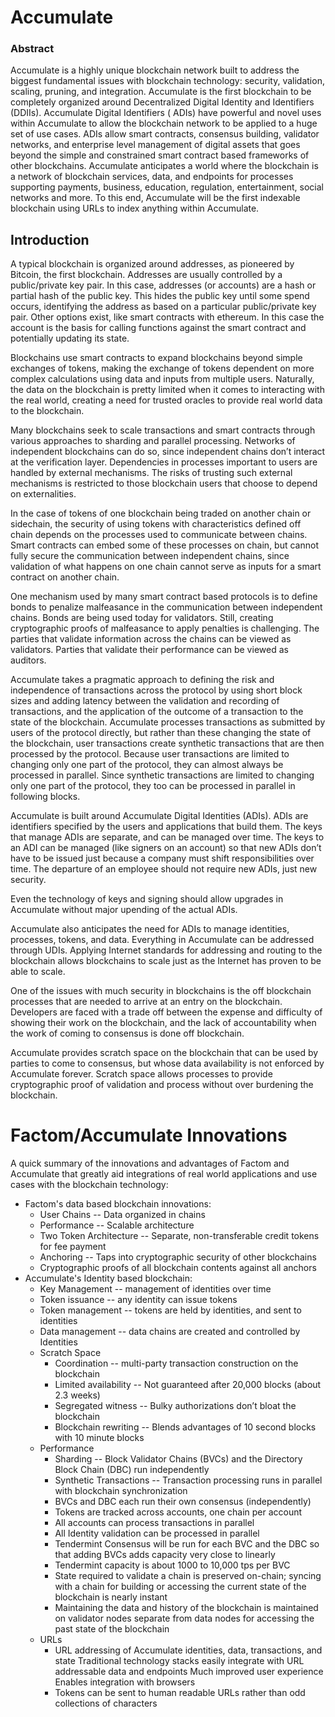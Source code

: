 # Accumulate

### Abstract

Accumulate is a highly unique blockchain network built to address the biggest fundamental issues with blockchain
technology:  security, validation, scaling, pruning, and integration. Accumulate is the first blockchain to be
completely organized around Decentralized Digital Identity and Identifiers (DDIIs). Accumulate Digital Identifiers (
ADIs) have powerful and novel uses within Accumulate to allow the blockchain network to be applied to a huge set of use
cases. ADIs allow smart contracts, consensus building, validator networks, and enterprise level management of digital
assets that goes beyond the simple and constrained smart contract based frameworks of other blockchains. Accumulate
anticipates a world where the blockchain is a network of blockchain services, data, and endpoints for processes
supporting payments, business, education, regulation, entertainment, social networks and more. To this end, Accumulate
will be the first indexable blockchain using URLs to index anything within Accumulate.

## Introduction

A typical blockchain is organized around addresses, as pioneered by Bitcoin, the first blockchain. Addresses are usually
controlled by a public/private key pair. In this case, addresses (or accounts) are a hash or partial hash of the public
key. This hides the public key until some spend occurs, identifying the address as based on a particular public/private
key pair. Other options exist, like smart contracts with ethereum. In this case the account is the basis for calling
functions against the smart contract and potentially updating its state.

Blockchains use smart contracts to expand blockchains beyond simple exchanges of tokens, making the exchange of tokens
dependent on more complex calculations using data and inputs from multiple users. Naturally, the data on the blockchain
is pretty limited when it comes to interacting with the real world, creating a need for trusted oracles to provide real
world data to the blockchain.

Many blockchains seek to scale transactions and smart contracts through various approaches to sharding and parallel
processing. Networks of independent blockchains can do so, since independent chains don’t interact at the verification
layer. Dependencies in processes important to users are handled by external mechanisms. The risks of trusting such
external mechanisms is restricted to those blockchain users that choose to depend on externalities.

In the case of tokens of one blockchain being traded on another chain or sidechain, the security of using tokens with
characteristics defined off chain depends on the processes used to communicate between chains. Smart contracts can embed
some of these processes on chain, but cannot fully secure the communication between independent chains, since validation
of what happens on one chain cannot serve as inputs for a smart contract on another chain.

One mechanism used by many smart contract based protocols is to define bonds to penalize malfeasance in the
communication between independent chains. Bonds are being used today for validators. Still, creating cryptographic
proofs of malfeasance to apply penalties is challenging. The parties that validate information across the chains can be
viewed as validators. Parties that validate their performance can be viewed as auditors.

Accumulate takes a pragmatic approach to defining the risk and independence of transactions across the protocol by using
short block sizes and adding latency between the validation and recording of transactions, and the application of the
outcome of a transaction to the state of the blockchain. Accumulate processes transactions as submitted by users of the
protocol directly, but rather than these changing the state of the blockchain, user transactions create synthetic
transactions that are then processed by the protocol. Because user transactions are limited to changing only one part of
the protocol, they can almost always be processed in parallel. Since synthetic transactions are limited to changing only
one part of the protocol, they too can be processed in parallel in following blocks.

Accumulate is built around Accumulate Digital Identities (ADIs). ADIs are identifiers specified by the users and
applications that build them. The keys that manage ADIs are separate, and can be managed over time. The keys to an ADI
can be managed (like signers on an account) so that new ADIs don’t have to be issued just because a company must shift
responsibilities over time. The departure of an employee should not require new ADIs, just new security.

Even the technology of keys and signing should allow upgrades in Accumulate without major upending of the actual ADIs.

Accumulate also anticipates the need for ADIs to manage identities, processes, tokens, and data. Everything in
Accumulate can be addressed through UDIs. Applying Internet standards for addressing and routing to the blockchain
allows blockchains to scale just as the Internet has proven to be able to scale.

One of the issues with much security in blockchains is the off blockchain processes that are needed to arrive at an
entry on the blockchain. Developers are faced with a trade off between the expense and difficulty of showing their work
on the blockchain, and the lack of accountability when the work of coming to consensus is done off blockchain.

Accumulate provides scratch space on the blockchain that can be used by parties to come to consensus, but whose data
availability is not enforced by Accumulate forever. Scratch space allows processes to provide cryptographic proof of
validation and process without over burdening the blockchain.

# Factom/Accumulate Innovations

A quick summary of the innovations and advantages of Factom and Accumulate that greatly aid integrations of real world
applications and use cases with the blockchain technology:

* Factom's data based blockchain innovations:
    * User Chains -- Data organized in chains
    * Performance -- Scalable architecture
    * Two Token Architecture -- Separate, non-transferable credit tokens for fee payment
    * Anchoring -- Taps into cryptographic security of other blockchains
    * Cryptographic proofs of all blockchain contents against all anchors
* Accumulate's Identity based blockchain:
    * Key Management -- management of identities over time
    * Token issuance -- any identity can issue tokens
    * Token management -- tokens are held by identities, and sent to identities
    * Data management -- data chains are created and controlled by Identities
    * Scratch Space
        * Coordination -- multi-party transaction construction on the blockchain
        * Limited availability -- Not guaranteed after 20,000 blocks (about 2.3 weeks)
        * Segregated witness -- Bulky authorizations don’t bloat the blockchain
        * Blockchain rewriting -- Blends advantages of 10 second blocks with 10 minute blocks
    * Performance
        * Sharding -- Block Validator Chains (BVCs) and the Directory Block Chain
          (DBC) run independently
        * Synthetic Transactions -- Transaction processing runs in parallel with blockchain synchronization
        * BVCs and DBC each run their own consensus (independently)
        * Tokens are tracked across accounts, one chain per account
        * All accounts can process transactions in parallel
        * All Identity validation can be processed in parallel
        * Tendermint Consensus will be run for each BVC and the DBC so that adding BVCs adds capacity very close to
          linearly
        * Tendermint capacity is about 1000 to 10,000 tps per BVC
        * State required to validate a chain is preserved on-chain; syncing with a chain for building or accessing the
          current state of the blockchain is nearly instant
        * Maintaining the data and history of the blockchain is maintained on validator nodes separate from data nodes
          for accessing the past state of the blockchain
    * URLs
        * URL addressing of Accumulate identities, data, transactions, and state Traditional technology stacks easily
          integrate with URL addressable data and endpoints Much improved user experience Enables integration with
          browsers
        * Tokens can be sent to human readable URLs rather than odd collections of characters
